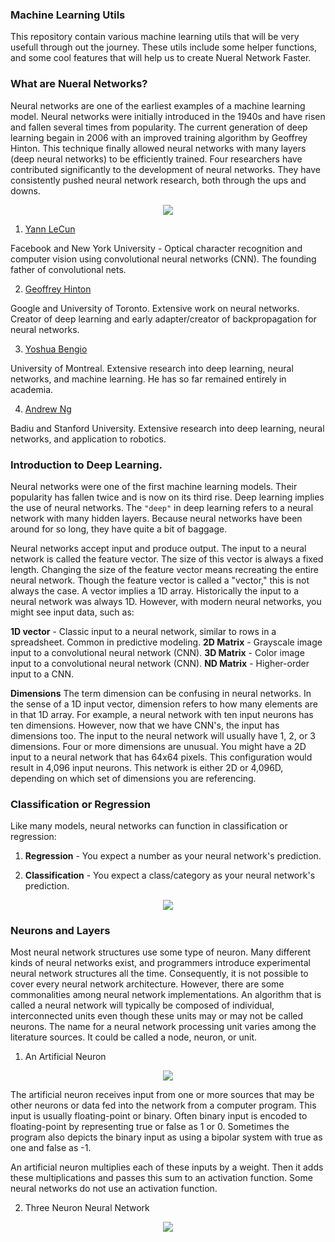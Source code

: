### Machine Learning Utils

This repository contain various machine learning utils that will be very usefull through out the journey. These utils include some helper functions, and some cool features that will help us to create Nueral Network Faster.

### What are Nueral Networks?

Neural networks are one of the earliest examples of a machine learning model. Neural networks were initially introduced in the 1940s and have risen and fallen several times from popularity. The current generation of deep learning begain in 2006 with an improved training algorithm by Geoffrey Hinton. This technique finally allowed neural networks with many layers (deep neural networks) to be efficiently trained. Four researchers have contributed significantly to the development of neural networks. They have consistently pushed neural network research, both through the ups and downs.

<p align="center">
<img src="https://camo.githubusercontent.com/ba31cda474a75980be12fb8ed3cd217901303f32/68747470733a2f2f7261772e67697468756275736572636f6e74656e742e636f6d2f6a656666686561746f6e2f7438315f3535385f646565705f6c6561726e696e672f6d61737465722f696d616765732f636c6173735f315f6c756d696e61726965735f616e6e2e6a7067">
</p>

1. [Yann LeCun](http://yann.lecun.com/)

Facebook and New York University - Optical character recognition and computer vision using convolutional neural networks (CNN). The founding father of convolutional nets.

2. [Geoffrey Hinton](http://www.cs.toronto.edu/~hinton/)

Google and University of Toronto. Extensive work on neural networks. Creator of deep learning and early adapter/creator of backpropagation for neural networks.

3. [Yoshua Bengio](http://www.iro.umontreal.ca/~bengioy/yoshua_en/index.html)

University of Montreal. Extensive research into deep learning, neural networks, and machine learning. He has so far remained entirely in academia.

4. [Andrew Ng](https://www.andrewng.org/)

Badiu and Stanford University. Extensive research into deep learning, neural networks, and application to robotics.

### Introduction to Deep Learning.

Neural networks were one of the first machine learning models. Their popularity has fallen twice and is now on its third rise. Deep learning implies the use of neural networks. The `"deep"` in deep learning refers to a neural network with many hidden layers. Because neural networks have been around for so long, they have quite a bit of baggage.

Neural networks accept input and produce output. The input to a neural network is called the feature vector. The size of this vector is always a fixed length. Changing the size of the feature vector means recreating the entire neural network. Though the feature vector is called a "vector," this is not always the case. A vector implies a 1D array. Historically the input to a neural network was always 1D. However, with modern neural networks, you might see input data, such as:

**1D vector** - Classic input to a neural network, similar to rows in a spreadsheet. Common in predictive modeling.
**2D Matrix** - Grayscale image input to a convolutional neural network (CNN).
**3D Matrix** - Color image input to a convolutional neural network (CNN).
**ND Matrix** - Higher-order input to a CNN.

**Dimensions** The term dimension can be confusing in neural networks. In the sense of a 1D input vector, dimension refers to how many elements are in that 1D array. For example, a neural network with ten input neurons has ten dimensions. However, now that we have CNN's, the input has dimensions too. The input to the neural network will usually have 1, 2, or 3 dimensions. Four or more dimensions are unusual. You might have a 2D input to a neural network that has 64x64 pixels. This configuration would result in 4,096 input neurons. This network is either 2D or 4,096D, depending on which set of dimensions you are referencing.

### Classification or Regression

Like many models, neural networks can function in classification or regression:

1. **Regression** - You expect a number as your neural network's prediction.

2. **Classification** - You expect a class/category as your neural network's prediction.

<p align="center">
<img src="https://camo.githubusercontent.com/a9afdb1af22b3ba06600c7a322f1b483d384c831/68747470733a2f2f7261772e67697468756275736572636f6e74656e742e636f6d2f6a656666686561746f6e2f7438315f3535385f646565705f6c6561726e696e672f6d61737465722f696d616765732f636c6173735f325f616e6e5f636c6173735f7265672e706e67"/>
</p>

### Neurons and Layers

Most neural network structures use some type of neuron. Many different kinds of neural networks exist, and programmers introduce experimental neural network structures all the time. Consequently, it is not possible to cover every neural network architecture. However, there are some commonalities among neural network implementations. An algorithm that is called a neural network will typically be composed of individual, interconnected units even though these units may or may not be called neurons. The name for a neural network processing unit varies among the literature sources. It could be called a node, neuron, or unit.

1. An Artificial Neuron

<p align="center">
 <img src="https://camo.githubusercontent.com/68cab574ea15db154bbf8cf154a6eee685a63f9f/68747470733a2f2f7261772e67697468756275736572636f6e74656e742e636f6d2f6a656666686561746f6e2f7438315f3535385f646565705f6c6561726e696e672f6d61737465722f696d616765732f636c6173735f325f61627374726163745f6e6e2e706e67"/>
</p>

The artificial neuron receives input from one or more sources that may be other neurons or data fed into the network from a computer program. This input is usually floating-point or binary. Often binary input is encoded to floating-point by representing true or false as 1 or 0. Sometimes the program also depicts the binary input as using a bipolar system with true as one and false as -1.

An artificial neuron multiplies each of these inputs by a weight. Then it adds these multiplications and passes this sum to an activation function. Some neural networks do not use an activation function.

2. Three Neuron Neural Network

<p align="center"><img src="https://camo.githubusercontent.com/7a25d677add6186277320efc1ab43e7e1256201e/68747470733a2f2f7261772e67697468756275736572636f6e74656e742e636f6d2f6a656666686561746f6e2f7438315f3535385f646565705f6c6561726e696e672f6d61737465722f696d616765732f616e6e2d73696d706c652e706e67"/></p>
